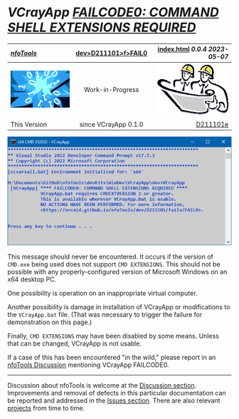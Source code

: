 <!-- index.md 0.0.4                 UTF-8                          2023-05-07
     ----1----|----2----|----3----|----4----|----5----|----6----|----7----|--*

                 FAILCODE0: COMMAND SHELL EXTENSIONS REQUIRED
     -->

# ***VCrayApp** [FAILCODE0: COMMAND SHELL EXTENSIONS REQUIRED](.)*

| ***[nfoTools](../../../../)*** | [dev](../../../)[>D211101](../../)[>f](../)[>FAIL0](.) | [index.html](index.html) ***0.0.4 2023-05-07*** |
| :--                |       :-:          | --: |
| ![nfotools](../../../../images/nfoWorks-2014-06-02-1702-LogoSmall.png) | Work-in-Progress | ![Hard Hat Area](../../../../images/hardhat-logo.gif) |
|              |                     |           |
| This Version | since VCrayApp 0.1.0 | [D211101e](../../e) |

![FAILCODE0 Message](FAIL0-2023-04-12-1549-VCrayApp-0.1.0.png)

This message should never be encountered.  It occurs if the version of
`CMD.exe` being used does not support `CMD EXTENSIONS`.  This should not be
possible with any properly-configured version of Microsoft Windows on an
x64 desktop PC.

One possibility is operation on an inappropriate virtual computer.

Another possibility is damage in installation of VCrayApp or modifications
to the `VCrayApp.bat` file.  (That was necessary to trigger the failure for
demonstration on this page.)

Finally, `CMD EXTENSIONS` may have been disabled by some means.  Unless that
can be changed, VCrayApp is not usable.

If a case of this has been encountered "in the wild," please report in an
[nfoTools Discussion](https://github.com/orcmid/nfoTools/discussions)
mentioning VCrayApp FAILCODE0.

----

Discussion about nfoTools is welcome at the
[Discussion section](https://github.com/orcmid/nfoTools/discussions).
Improvements and removal of defects in this particular documentation can be
reported and addressed in the
[Issues section](https://github.com/orcmid/nfoTools/issues).  There are also
relevant [projects](https://github.com/orcmid/nfoTools/projects?type=classic)
from time to time.

<!-- ----1----|----2----|----3----|----4----|----5----|----6----|----7----|--*

     0.0.4 2023-05-07T19:37Z Transpose for new location
     0.0.3 2023-04-21T16:46Z Touch-ups
     0.0.2 2023-04-12T15:58Z Use better image of a FAIL0 failure
     0.0.1 2023-04-10T17:56Z Fixed D211101e link, touch-ups
     0.0.0 2023-04-09T20:19Z Initial account

               *** end D211101/f/FAIL0/index.md ***
     -->
